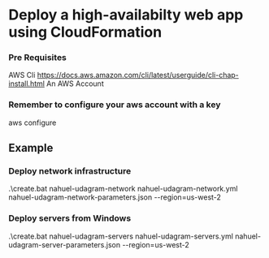 # Deploy a high-availabilty web app using CloudFormation

### Pre Requisites
AWS Cli https://docs.aws.amazon.com/cli/latest/userguide/cli-chap-install.html
An AWS Account

### Remember to configure your aws account with a key
aws configure

## Example
### Deploy network infrastructure
.\create.bat nahuel-udagram-network nahuel-udagram-network.yml nahuel-udagram-network-parameters.json --region=us-west-2

### Deploy servers from Windows 
.\create.bat nahuel-udagram-servers nahuel-udagram-servers.yml nahuel-udagram-server-parameters.json --region=us-west-2

